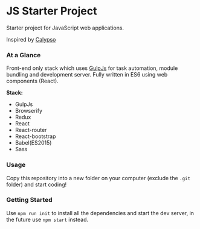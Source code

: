 JS Starter Project
==================

Starter project for JavaScript web applications.

Inspired by [Calypso](https://github.com/Automattic/wp-calypso)

### At a Glance

Front-end only stack which uses [GulpJs](gulpjs.com) for task automation, module bundling and development server. Fully written in ES6 using web components (React).

**Stack:**

- GulpJs
- Browserify
- Redux
- React
- React-router
- React-bootstrap
- Babel(ES2015)
- Sass

### Usage

Copy this repository into a new folder on your computer (exclude the `.git` folder) and start coding!

### Getting Started

Use `npm run init` to install all the dependencies and start the dev server, in the future use `npm start` instead.
